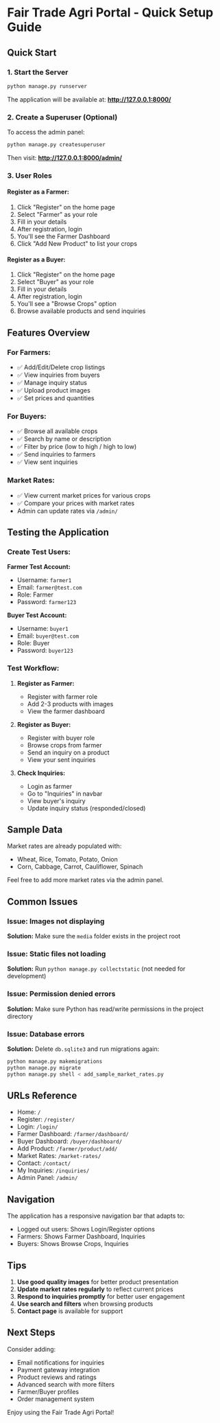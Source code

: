 # Fair Trade Agri Portal - Quick Setup Guide

## Quick Start

### 1. Start the Server
```bash
python manage.py runserver
```

The application will be available at: **http://127.0.0.1:8000/**

### 2. Create a Superuser (Optional)
To access the admin panel:
```bash
python manage.py createsuperuser
```

Then visit: **http://127.0.0.1:8000/admin/**

### 3. User Roles

#### Register as a Farmer:
1. Click "Register" on the home page
2. Select "Farmer" as your role
3. Fill in your details
4. After registration, login
5. You'll see the Farmer Dashboard
6. Click "Add New Product" to list your crops

#### Register as a Buyer:
1. Click "Register" on the home page
2. Select "Buyer" as your role
3. Fill in your details
4. After registration, login
5. You'll see a "Browse Crops" option
6. Browse available products and send inquiries

## Features Overview

### For Farmers:
- ✅ Add/Edit/Delete crop listings
- ✅ View inquiries from buyers
- ✅ Manage inquiry status
- ✅ Upload product images
- ✅ Set prices and quantities

### For Buyers:
- ✅ Browse all available crops
- ✅ Search by name or description
- ✅ Filter by price (low to high / high to low)
- ✅ Send inquiries to farmers
- ✅ View sent inquiries

### Market Rates:
- ✅ View current market prices for various crops
- ✅ Compare your prices with market rates
- Admin can update rates via `/admin/`

## Testing the Application

### Create Test Users:

**Farmer Test Account:**
- Username: `farmer1`
- Email: `farmer@test.com`
- Role: Farmer
- Password: `farmer123`

**Buyer Test Account:**
- Username: `buyer1`
- Email: `buyer@test.com`
- Role: Buyer
- Password: `buyer123`

### Test Workflow:

1. **Register as Farmer:**
   - Register with farmer role
   - Add 2-3 products with images
   - View the farmer dashboard

2. **Register as Buyer:**
   - Register with buyer role
   - Browse crops from farmer
   - Send an inquiry on a product
   - View your sent inquiries

3. **Check Inquiries:**
   - Login as farmer
   - Go to "Inquiries" in navbar
   - View buyer's inquiry
   - Update inquiry status (responded/closed)

## Sample Data

Market rates are already populated with:
- Wheat, Rice, Tomato, Potato, Onion
- Corn, Cabbage, Carrot, Cauliflower, Spinach

Feel free to add more market rates via the admin panel.

## Common Issues

### Issue: Images not displaying
**Solution:** Make sure the `media` folder exists in the project root

### Issue: Static files not loading
**Solution:** Run `python manage.py collectstatic` (not needed for development)

### Issue: Permission denied errors
**Solution:** Make sure Python has read/write permissions in the project directory

### Issue: Database errors
**Solution:** Delete `db.sqlite3` and run migrations again:
```bash
python manage.py makemigrations
python manage.py migrate
python manage.py shell < add_sample_market_rates.py
```

## URLs Reference

- Home: `/`
- Register: `/register/`
- Login: `/login/`
- Farmer Dashboard: `/farmer/dashboard/`
- Buyer Dashboard: `/buyer/dashboard/`
- Add Product: `/farmer/product/add/`
- Market Rates: `/market-rates/`
- Contact: `/contact/`
- My Inquiries: `/inquiries/`
- Admin Panel: `/admin/`

## Navigation

The application has a responsive navigation bar that adapts to:
- Logged out users: Shows Login/Register options
- Farmers: Shows Farmer Dashboard, Inquiries
- Buyers: Shows Browse Crops, Inquiries

## Tips

1. **Use good quality images** for better product presentation
2. **Update market rates regularly** to reflect current prices
3. **Respond to inquiries promptly** for better user engagement
4. **Use search and filters** when browsing products
5. **Contact page** is available for support

## Next Steps

Consider adding:
- Email notifications for inquiries
- Payment gateway integration
- Product reviews and ratings
- Advanced search with more filters
- Farmer/Buyer profiles
- Order management system

Enjoy using the Fair Trade Agri Portal!
